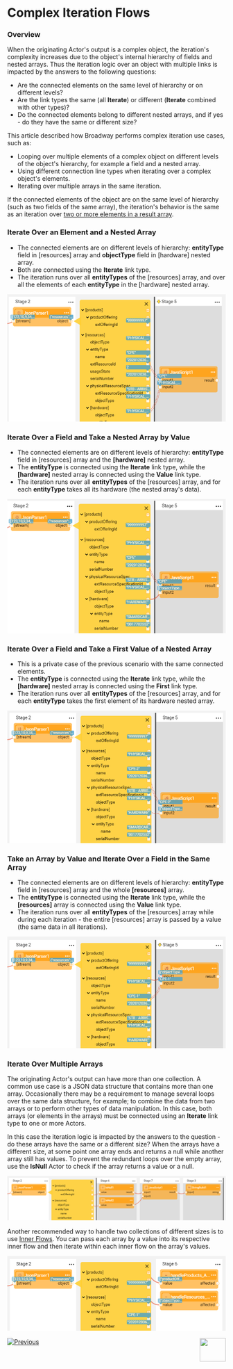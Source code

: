 # Complex Iteration Flows
### Overview

When the originating Actor's output is a complex object, the iteration's complexity increases due to the object's internal hierarchy of fields and nested arrays. Thus the iteration logic over an object with multiple links is impacted by the answers to the following questions:

* Are the connected elements on the same level of hierarchy or on different levels?
* Are the link types the same (all **Iterate**) or different (**Iterate** combined with other types)?
* Do the connected elements belong to different nested arrays, and if yes - do they have the same or different size? 

This article described how Broadway performs complex iteration use cases, such as:

* Looping over multiple elements of a complex object on different levels of the object's hierarchy, for example a field and a nested array.
* Using different connection line types when iterating over a complex object's elements.
* Iterating over multiple arrays in the same iteration.

If the connected elements of the object are on the same level of hierarchy (such as two fields of the same array), the iteration's behavior is the same as an iteration over [two or more elements in a result array](21_iterations.md#iterate-over-two-or-more-elements). 

### Iterate Over an Element and a Nested Array

* The connected elements are on different levels of hierarchy: **entityType** field in [resources] array and **objectType** field in [hardware] nested array.
* Both are connected using the **Iterate** link type. 
* The iteration runs over all **entityTypes** of the [resources] array, and over all the elements of each **entityType** in the [hardware] nested array.

<img src="images/iterate_mult_02.PNG" alt="image" style="zoom:80%;" />

### Iterate Over a Field and Take a Nested Array by Value

- The connected elements are on different levels of hierarchy: **entityType** field in [resources] array and the **[hardware]** nested array.
- The **entityType** is connected using the **Iterate** link type, while the **[hardware]** nested array is connected using the **Value** link type.
- The iteration runs over all **entityTypes** of the [resources] array, and for each **entityType** takes all its hardware (the nested array's data).

<img src="images/iterate_mult_03.PNG" alt="image" style="zoom:80%;" />

### Iterate Over a Field and Take a First Value of a Nested Array

* This is a private case of the previous scenario with the same connected elements.
* The **entityType** is connected using the **Iterate** link type, while the **[hardware]** nested array is connected using the **First** link type.
* The iteration runs over all **entityTypes** of the [resources] array, and for each **entityType** takes the first element of its hardware nested array.

<img src="images/iterate_mult_05.PNG" alt="image" style="zoom:80%;" />

### Take an Array by Value and Iterate Over a Field in the Same Array

* The connected elements are on different levels of hierarchy: **entityType** field in [resources] array and the whole **[resources]** array.
* The **entityType** is connected using the **Iterate** link type, while the **[resources]** array is connected using the **Value** link type.
* The iteration runs over all **entityTypes** of the [resources] array while during each iteration - the entire [resources] array is passed by a value (the same data in all iterations).

<img src="images/iterate_mult_04.PNG" alt="image" style="zoom:80%;" />

### Iterate Over Multiple Arrays

The originating Actor's output can have more than one collection. A common use case is a JSON data structure that contains more than one array.
Occasionally there may be a requirement to manage several loops over the same data structure, for example; to combine the data from two arrays or to perform other types of data manipulation. In this case, both arrays (or elements in the arrays) must be connected using an **Iterate** link type to one or more Actors. 

In this case the iteration logic is impacted by the answers to the question - do these arrays have the same or a different size? When the arrays have a different size, at some point one array ends and returns a null while another array still has values. To prevent the redundant loops over the empty array, use the **IsNull** Actor to check if the array returns a value or a null.

![image](images/iterate_blend1.PNG)

Another recommended way to handle two collections of different sizes is to use [Inner Flows](22_broadway_flow_inner_flows.md). You can pass each array by a value into its respective inner flow and then iterate within each inner flow on the array's values.

![image](images/iterate_blend2.PNG)



[![Previous](/articles/images/Previous.png)](21_iterations.md)[<img align="right" width="60" height="54" src="/articles/images/Next.png">](22_broadway_flow_inner_flows.md)

